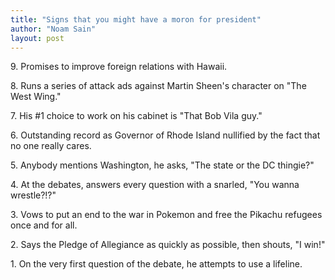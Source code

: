 ```yaml
---
title: "Signs that you might have a moron for president"
author: "Noam Sain"
layout: post
---
```


9\. Promises to improve foreign relations with Hawaii.

8\. Runs a series of attack ads against Martin Sheen's character on "The West Wing."

7\. His #1 choice to work on his cabinet is "That Bob Vila guy."

6\. Outstanding record as Governor of Rhode Island nullified by the fact that no one really cares.

5\. Anybody mentions Washington, he asks, "The state or the DC thingie?"

4\. At the debates, answers every question with a snarled, "You wanna wrestle?!?"

3\. Vows to put an end to the war in Pokemon and free the Pikachu refugees once and for all.

2\. Says the Pledge of Allegiance as quickly as possible, then shouts, "I win!"

1\. On the very first question of the debate, he attempts to use a lifeline.